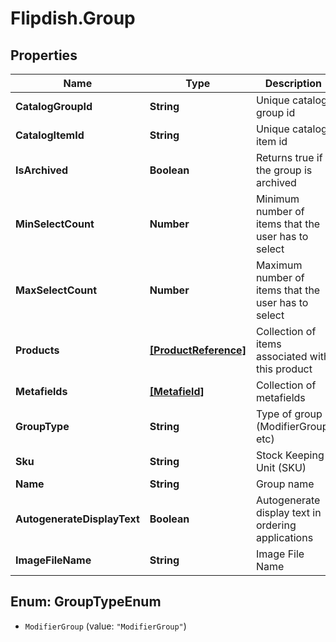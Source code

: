 # Flipdish.Group

## Properties

Name | Type | Description | Notes
------------ | ------------- | ------------- | -------------
**CatalogGroupId** | **String** | Unique catalog group id | [optional] 
**CatalogItemId** | **String** | Unique catalog item id | [optional] 
**IsArchived** | **Boolean** | Returns true if the group is archived | [optional] 
**MinSelectCount** | **Number** | Minimum number of items that the user has to select | [optional] 
**MaxSelectCount** | **Number** | Maximum number of items that the user has to select | [optional] 
**Products** | [**[ProductReference]**](ProductReference.md) | Collection of items associated with this product | [optional] 
**Metafields** | [**[Metafield]**](Metafield.md) | Collection of metafields | [optional] 
**GroupType** | **String** | Type of group (ModifierGroup, etc) | 
**Sku** | **String** | Stock Keeping Unit (SKU) | 
**Name** | **String** | Group name | 
**AutogenerateDisplayText** | **Boolean** | Autogenerate display text in ordering applications | [optional] 
**ImageFileName** | **String** | Image File Name | [optional] 



## Enum: GroupTypeEnum


* `ModifierGroup` (value: `"ModifierGroup"`)




